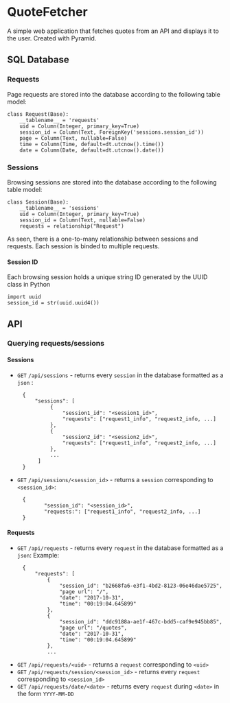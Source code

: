 # QuoteFetcher
A simple web application that fetches quotes from an API and displays it to the user. Created with Pyramid.
## SQL Database
### Requests
Page requests are stored into the database according to the following table model:
```
class Request(Base):
    __tablename__ = 'requests'
    uid = Column(Integer, primary_key=True)
    session_id = Column(Text, ForeignKey('sessions.session_id'))
    page = Column(Text, nullable=False)
    time = Column(Time, default=dt.utcnow().time())
    date = Column(Date, default=dt.utcnow().date())
```
### Sessions
Browsing sessions are stored into the database according to the following table model:
```
class Session(Base):
    __tablename__ = 'sessions'
    uid = Column(Integer, primary_key=True)
    session_id = Column(Text, nullable=False)
    requests = relationship("Request")
```
As seen, there is a one-to-many relationship between sessions and requests. Each session is binded to multiple requests.
#### Session ID
Each browsing session holds a unique string ID generated by the UUID class in Python
```
import uuid
session_id = str(uuid.uuid4())
```
## API
### Querying requests/sessions
#### Sessions
* `GET` `/api/sessions` - returns every `session` in the database formatted as a `json` :
```
     {
         "sessions": [
              {
                  "session1_id": "<session1_id>",
                  "requests": ["request1_info", "request2_info, ...]
              },
              {
                  "session2_id": "<session2_id>",
                  "requests": ["request1_info", "request2_info, ...]
              },
              ...
          ]
     }
```
* `GET` `/api/sessions/<session_id>` - returns a `session` corresponding to `<session_id>`:
```
     {
            "session_id": "<session_id>",
            "requests:": ["request1_info", "request2_info, ...]
     }
```
#### Requests
* `GET` `/api/requests` - returns every `request` in the database formatted as a `json`:
Example:
```
     {
         "requests": [
             {
                 "session_id": "b2668fa6-e3f1-4bd2-8123-06e46dae5725",
                 "page url": "/",
                 "date": "2017-10-31",
                 "time": "00:19:04.645899"
             },
             {
                 "session_id": "ddc9188a-ae1f-467c-bdd5-caf9e945bb85",
                 "page url": "/quotes",
                 "date": "2017-10-31",
                 "time": "00:19:04.645899"
             },
             ...
```
* `GET` `/api/requests/<uid>` - returns a `request` corresponding to `<uid>`
* `GET` `/api/requests/session/<session_id>` - returns every `request` corresponding to `<session_id>`
* `GET` `/api/requests/date/<date>` - returns every `request` during `<date>` in the form `YYYY-MM-DD`


